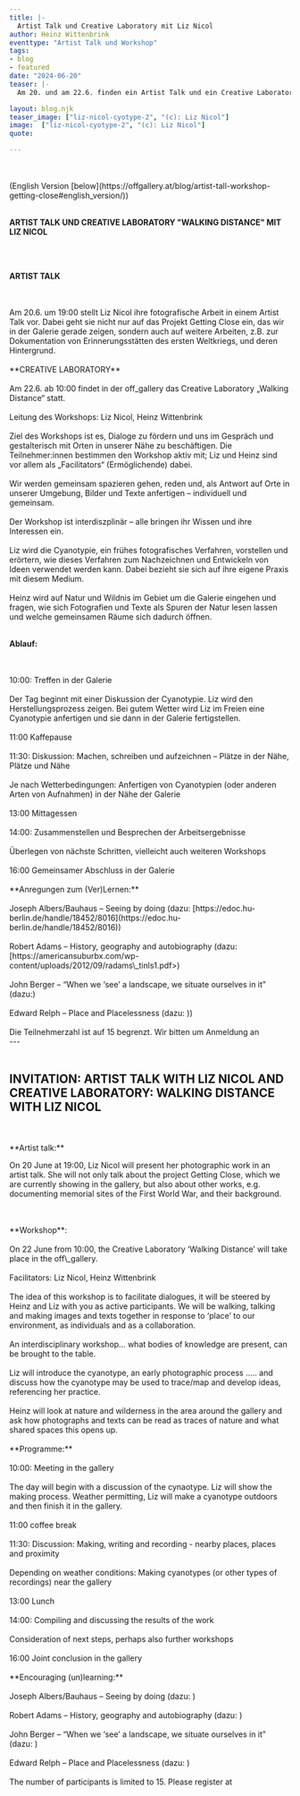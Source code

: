 ```yaml
---
title: |-
  Artist Talk und Creative Laboratory mit Liz Nicol
author: Heinz Wittenbrink
eventtype: "Artist Talk und Workshop"
tags:
- blog
- featured
date: "2024-06-20"
teaser: |-
  Am 20. und am 22.6. finden ein Artist Talk und ein Creative Laboratory mit Liz Nicol statt. 

layout: blog.njk
teaser_image: ["liz-nicol-cyotype-2", "(c): Liz Nicol"]
image:  ["liz-nicol-cyotype-2", "(c): Liz Nicol"]
quote:

---
```


</br>
</br>
(English Version [below](https://offgallery.at/blog/artist-tall-workshop-getting-close#english_version/))
</br>
</br>
  
**ARTIST TALK UND CREATIVE LABORATORY "WALKING DISTANCE" MIT LIZ NICOL**

</br>
</br>

**ARTIST TALK**

</br>
</br>
Am 20.6. um 19:00 stellt Liz Nicol ihre fotografische Arbeit in einem Artist Talk vor. Dabei geht sie nicht nur auf das Projekt Getting Close ein, das wir in der Galerie gerade zeigen, sondern auch auf weitere Arbeiten, z.B. zur Dokumentation von Erinnerungsstätten des ersten Weltkriegs, und deren Hintergrund.

</br>
</br>
**CREATIVE LABORATORY**

</br>
</br>
Am 22.6. ab 10:00 findet in der off_gallery das Creative Laboratory „Walking Distance“ statt.

</br>
</br>
Leitung des Workshops: Liz Nicol, Heinz Wittenbrink

</br>
</br>
Ziel des Workshops ist es, Dialoge zu fördern und uns im Gespräch und gestalterisch mit Orten in unserer Nähe zu beschäftigen. Die Teilnehmer:innen bestimmen den Workshop aktiv mit; Liz und Heinz sind vor allem als „Facilitators“ (Ermöglichende) dabei.

</br>
</br>
Wir werden gemeinsam spazieren gehen, reden und, als Antwort auf Orte in unserer Umgebung, Bilder und Texte anfertigen – individuell und gemeinsam.

</br>
</br>
Der Workshop ist interdiszplinär – alle bringen ihr Wissen und ihre Interessen ein.

</br>
</br>
Liz wird die Cyanotypie, ein frühes fotografisches Verfahren, vorstellen und erörtern, wie dieses Verfahren zum Nachzeichnen und Entwickeln von Ideen verwendet werden kann. Dabei bezieht sie sich auf ihre eigene Praxis mit diesem Medium.

</br>
</br>
Heinz wird auf Natur und Wildnis im Gebiet um die Galerie eingehen und fragen, wie sich Fotografien und Texte als Spuren der Natur lesen lassen und welche gemeinsamen Räume sich dadurch öffnen.

</br>
</br>
  
**Ablauf:**

</br>
</br>
10:00: Treffen in der Galerie

</br>
</br>
Der Tag beginnt mit einer Diskussion der Cyanotypie. Liz wird den Herstellungsprozess zeigen. Bei gutem Wetter wird Liz im Freien eine Cyanotypie anfertigen und sie dann in der Galerie fertigstellen.

</br>
</br>
11:00 Kaffepause

</br>
</br>
11:30: Diskussion: Machen, schreiben und aufzeichnen – Plätze in der Nähe, Plätze und Nähe

</br>
</br>
Je nach Wetterbedingungen: Anfertigen von Cyanotypien (oder anderen Arten von Aufnahmen) in der Nähe der Galerie

</br>
</br>
13:00 Mittagessen

</br>
</br>
14:00: Zusammenstellen und Besprechen der Arbeitsergebnisse

</br>
</br>
Überlegen von nächste Schritten, vielleicht auch weiteren Workshops

</br>
</br>
16:00 Gemeinsamer Abschluss in der Galerie

</br>
</br>
**Anregungen zum (Ver)Lernen:**

</br>
</br>
Joseph Albers/Bauhaus – Seeing by doing (dazu: [https://edoc.hu-berlin.de/handle/18452/8016](https://edoc.hu-berlin.de/handle/18452/8016))

</br>
</br>
Robert Adams – History, geography and autobiography (dazu: [https://americansuburbx.com/wp-content/uploads/2012/09/radams\_tinls1.pdf>)

</br>
</br>
John Berger – “When we ‘see’ a landscape, we situate ourselves in it” (dazu:<https://www.ways-of-seeing.com/ch1>)

</br>
</br>
Edward Relph – Place and Placelessness (dazu: <https://www.placeness.com/>))

</br>
</br>
Die Teilnehmerzahl ist auf 15 begrenzt. Wir bitten um Anmeldung an <info@offgallery>

</br>
---

</br>
</br>
<h2 id="english_version">INVITATION: ARTIST TALK WITH LIZ NICOL AND CREATIVE LABORATORY: WALKING DISTANCE WITH LIZ NICOL</h2>

</br>
</br>
**Artist talk:**

On 20 June at 19:00, Liz Nicol will present her photographic work in an artist talk. She will not only talk about the project Getting Close, which we are currently showing in the gallery, but also about other works, e.g. documenting memorial sites of the First World War, and their background.

</br>
</br>
**Workshop**:

</br>
</br>
On 22 June from 10:00, the Creative Laboratory ‘Walking Distance’ will take place in the off\_gallery.

</br>
</br>
Facilitators: Liz Nicol, Heinz Wittenbrink

</br>
</br>
The idea of this workshop is to facilitate dialogues, it will be steered by Heinz and Liz with you as active participants. We will be walking, talking and making images and texts together in response to ‘place’ to our environment, as individuals and as a collaboration.

</br>
</br>
An interdisciplinary workshop… what bodies of knowledge are present, can be brought to the table.

</br>
</br>
Liz will introduce the cyanotype, an early photographic process ….. and discuss how the cyanotype may be used to trace/map and develop ideas, referencing her practice.

</br>
</br>
Heinz will look at nature and wilderness in the area around the gallery and ask how photographs and texts can be read as traces of nature and what shared spaces this opens up.

</br>
</br>
**Programme:**

</br>
</br>
10:00: Meeting in the gallery

</br>
</br>
The day will begin with a discussion of the cynaotype. Liz will show the making process. Weather permitting, Liz will make a cyanotype outdoors and then finish it in the gallery.

</br>
</br>
11:00 coffee break

</br>
</br>
11:30: Discussion: Making, writing and recording - nearby places, places and proximity

</br>
</br>
Depending on weather conditions: Making cyanotypes (or other types of recordings) near the gallery

</br>
</br>
13:00 Lunch

</br>
</br>
14:00: Compiling and discussing the results of the work

</br>
</br>
Consideration of next steps, perhaps also further workshops

</br>
</br>
16:00 Joint conclusion in the gallery

</br>
</br>
**Encouraging (un)learning:**

</br>
</br>
Joseph Albers/Bauhaus – Seeing by doing (dazu: <https://edoc.hu-berlin.de/handle/18452/8016>)

</br>
</br>
Robert Adams – History, geography and autobiography (dazu: <https://americansuburbx.com/wp-content/uploads/2012/09/radams\_tinls1.pdf>)

</br>
</br>
John Berger – “When we ‘see’ a landscape, we situate ourselves in it” (dazu: <https://www.ways-of-seeing.com/ch1>)

</br>
</br>
Edward Relph – Place and Placelessness (dazu: <https://www.placeness.com/>)

</br>
</br>
The number of participants is limited to 15. Please register at <info@offgallery.at>
​

